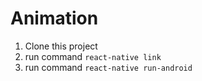 # Animation

1. Clone this project
2. run command `react-native link`
3. run command `react-native run-android`
